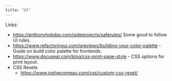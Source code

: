 ```yaml
---
title: "UI"
---
```


Links:

- <https://anthonyhobday.com/sideprojects/saferules/> Some good to follow UI
  rules.
- <https://www.refactoringui.com/previews/building-your-color-palette> - Guide on
  build color palette for frontends.
- <https://www.docuseal.com/blog/css-print-page-style> - CSS options for print
  layout.
- CSS Resets
  - <https://www.joshwcomeau.com/css/custom-css-reset/>
